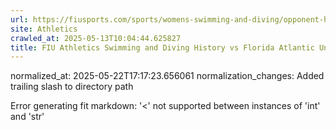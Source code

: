 ```yaml
---
url: https://fiusports.com/sports/womens-swimming-and-diving/opponent-history/florida-atlantic-university/4/
site: Athletics
crawled_at: 2025-05-13T10:04:44.625827
title: FIU Athletics Swimming and Diving History vs Florida Atlantic University
---
```

normalized_at: 2025-05-22T17:17:23.656061
normalization_changes: Added trailing slash to directory path

Error generating fit markdown: '<' not supported between instances of 'int' and 'str'